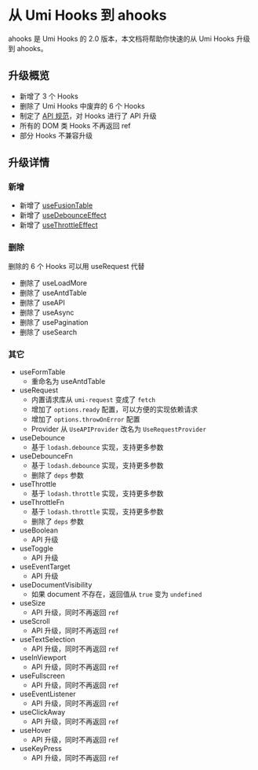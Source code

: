 # 从 Umi Hooks 到 ahooks

ahooks 是 Umi Hooks 的 2.0 版本，本文档将帮助你快速的从 Umi Hooks 升级到 ahooks。

## 升级概览

- 新增了 3 个 Hooks
- 删除了 Umi Hooks 中废弃的 6 个 Hooks
- 制定了 [API 规范](/zh-CN/docs/api)，对 Hooks 进行了 API 升级
- 所有的 DOM 类 Hooks 不再返回 ref
- 部分 Hooks 不兼容升级

## 升级详情

### 新增

- 新增了 [useFusionTable](/zh-CN/hooks/table/use-fusion-table)
- 新增了 [useDebounceEffect](/zh-CN/hooks/life-cycle/use-debounce-effect)
- 新增了 [useThrottleEffect](/zh-CN/hooks/life-cycle/use-throttle-effect)

### 删除

删除的 6 个 Hooks 可以用 useRequest 代替

- 删除了 useLoadMore
- 删除了 useAntdTable
- 删除了 useAPI
- 删除了 useAsync
- 删除了 usePagination
- 删除了 useSearch

### 其它
- useFormTable
   - 重命名为 useAntdTable
- useRequest
   - 内置请求库从 `umi-request` 变成了 `fetch` 
   - 增加了 `options.ready` 配置，可以方便的实现依赖请求
   - 增加了 `options.throwOnError` 配置
   - Provider 从 `UseAPIProvider` 改名为 `UseRequestProvider` 
- useDebounce
   - 基于 `lodash.debounce` 实现，支持更多参数
- useDebounceFn
   - 基于 `lodash.debounce` 实现，支持更多参数
   - 删除了 `deps` 参数
- useThrottle
   - 基于 `lodash.throttle` 实现，支持更多参数
- useThrottleFn
   - 基于 `lodash.throttle` 实现，支持更多参数
   - 删除了 `deps` 参数
- useBoolean
   - API 升级
- useToggle
   - API 升级
- useEventTarget
   - API 升级
- useDocumentVisibility
   - 如果 document 不存在，返回值从 `true` 变为 `undefined`
- useSize
   - API 升级，同时不再返回 `ref`
- useScroll
   - API 升级，同时不再返回 `ref` 
- useTextSelection
   - API 升级，同时不再返回 `ref` 
- useInViewport
   - API 升级，同时不再返回 `ref`
- useFullscreen
   - API 升级，同时不再返回 `ref` 
- useEventListener
   - API 升级，同时不再返回 `ref`
- useClickAway
   - API 升级，同时不再返回 `ref` 
- useHover
   - API 升级，同时不再返回 `ref` 
- useKeyPress
   - API 升级，同时不再返回 `ref` 
